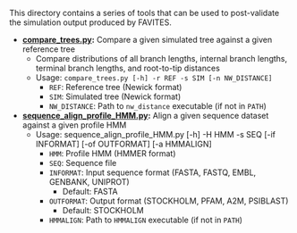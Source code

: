 This directory contains a series of tools that can be used to post-validate the simulation output produced by FAVITES.

* **[compare_trees.py](compare_trees.py):** Compare a given simulated tree against a given reference tree
    * Compare distributions of all branch lengths, internal branch lengths, terminal branch lengths, and root-to-tip distances
    * Usage: `compare_trees.py [-h] -r REF -s SIM [-n NW_DISTANCE]`
        * `REF`: Reference tree (Newick format)
        * `SIM`: Simulated tree (Newick format)
        * `NW_DISTANCE`: Path to `nw_distance` executable (if not in `PATH`)
* **[sequence_align_profile_HMM.py](sequence_align_profile_HMM.py):** Align a given sequence dataset against a given profile HMM
    * Usage: sequence_align_profile_HMM.py [-h] -H HMM -s SEQ [-if INFORMAT] [-of OUTFORMAT] [-a HMMALIGN]
        * `HMM`: Profile HMM (HMMER format)
        * `SEQ`: Sequence file
        * `INFORMAT`: Input sequence format (FASTA, FASTQ, EMBL, GENBANK, UNIPROT)
            * Default: FASTA
        * `OUTFORMAT`: Output format (STOCKHOLM, PFAM, A2M, PSIBLAST)
            * Default: STOCKHOLM
        * `HMMALIGN`: Path to `HMMALIGN` executable (if not in `PATH`)